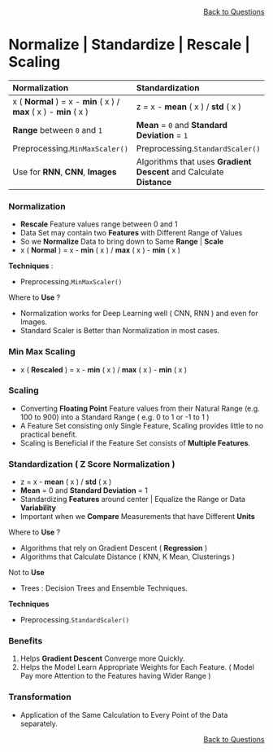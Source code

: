 <p align='right'><a align="right" href="https://github.com/KIRANKUMAR7296/Library/blob/main/Interview.md">Back to Questions</a></p>

# Normalize | Standardize | Rescale | Scaling

Normalization | Standardization
:--- | :---
x ( **Normal** ) =  x - **min** ( x ) / **max** ( x ) - **min** ( x ) | z = x - **mean** ( x ) / **std** ( x )
**Range** between `0` and `1` | **Mean** = `0` and **Standard Deviation** = `1`
Preprocessing.`MinMaxScaler()` | Preprocessing.`StandardScaler()`
Use for **RNN**, **CNN**, **Images** | Algorithms that uses **Gradient Descent** and Calculate **Distance**

### Normalization
- **Rescale** Feature values range between 0 and 1
- Data Set may contain two **Features** with Different Range of Values
- So we **Normalize** Data to bring down to Same **Range** | **Scale**
- x ( **Normal** ) =  x - **min** ( x ) / **max** ( x ) - **min** ( x )

**Techniques** : 
- Preprocessing.`MinMaxScaler()`

Where to **Use** ?
- Normalization works for Deep Learning well ( CNN, RNN ) and even for Images.
- Standard Scaler is Better than Normalization in most cases.

### Min Max Scaling
- x ( **Rescaled** ) =  x - **min** ( x ) / **max** ( x ) - **min** ( x )

### Scaling 
- Converting **Floating Point** Feature values from their Natural Range (e.g. 100 to 900) into a Standard Range ( e.g. 0 to 1 or -1 to 1 )
- A Feature Set consisting only Single Feature, Scaling provides little to no practical benefit.
- Scaling is Beneficial if the Feature Set consists of **Multiple Features**.

### Standardization ( Z Score Normalization )
- z = x - **mean** ( x ) / **std** ( x )
- **Mean** = 0 and **Standard Deviation** = 1
- Standardizing **Features** around center | Equalize the Range or Data **Variability**
- Important when we **Compare** Measurements that have Different **Units**

Where to **Use** ?
- Algorithms that rely on Gradient Descent ( **Regression** )
- Algorithms that Calculate Distance ( KNN, K Mean, Clusterings )


Not to **Use** 
- Trees : Decision Trees and Ensemble Techniques.

**Techniques** 
- Preprocessing.`StandardScaler()`

### Benefits 
1. Helps **Gradient Descent** Converge more Quickly.
2. Helps the Model Learn Appropriate Weights for Each Feature. ( Model Pay more Attention to the Features having Wider Range )

### Transformation
- Application of the Same Calculation to Every Point of the Data separately.

<p align='right'><a align="right" href="https://github.com/KIRANKUMAR7296/Library/blob/main/Interview.md">Back to Questions</a></p>
